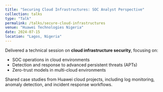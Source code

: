 ```yaml
---
title: "Securing Cloud Infrastructures: SOC Analyst Perspective"
collection: talks
type: "Talk"
permalink: /talks/secure-cloud-infrastructures
venue: "Huawei Technologies Nigeria"
date: 2024-07-15
location: "Lagos, Nigeria"
---
```


Delivered a technical session on **cloud infrastructure security**, focusing on:  
- SOC operations in cloud environments  
- Detection and response to advanced persistent threats (APTs)  
- Zero-trust models in multi-cloud environments  

Shared case studies from Huawei cloud projects, including log monitoring, anomaly detection, and incident response workflows.
